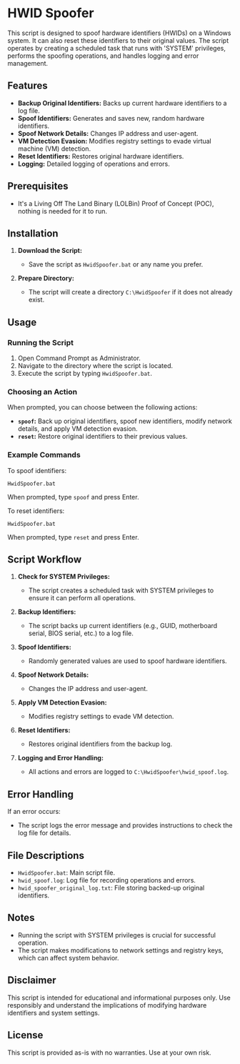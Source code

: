# HWID Spoofer

This script is designed to spoof hardware identifiers (HWIDs) on a Windows system. It can also reset these identifiers to their original values. The script operates by creating a scheduled task that runs with 'SYSTEM' privileges, performs the spoofing operations, and handles logging and error management.

## Features

- **Backup Original Identifiers:** Backs up current hardware identifiers to a log file.
- **Spoof Identifiers:** Generates and saves new, random hardware identifiers.
- **Spoof Network Details:** Changes IP address and user-agent.
- **VM Detection Evasion:** Modifies registry settings to evade virtual machine (VM) detection.
- **Reset Identifiers:** Restores original hardware identifiers.
- **Logging:** Detailed logging of operations and errors.

## Prerequisites

- It's a Living Off The Land Binary (LOLBin) Proof of Concept (POC), nothing is needed for it to run.
## Installation

1. **Download the Script:**
   - Save the script as `HwidSpoofer.bat` or any name you prefer.

2. **Prepare Directory:**
   - The script will create a directory `C:\HwidSpoofer` if it does not already exist.

## Usage

### Running the Script

1. Open Command Prompt as Administrator.
2. Navigate to the directory where the script is located.
3. Execute the script by typing `HwidSpoofer.bat`.

### Choosing an Action

When prompted, you can choose between the following actions:

- **`spoof`:** Back up original identifiers, spoof new identifiers, modify network details, and apply VM detection evasion.
- **`reset`:** Restore original identifiers to their previous values.

### Example Commands

To spoof identifiers:

```
HwidSpoofer.bat
```

When prompted, type `spoof` and press Enter.

To reset identifiers:

```
HwidSpoofer.bat
```

When prompted, type `reset` and press Enter.

## Script Workflow

1. **Check for SYSTEM Privileges:**
   - The script creates a scheduled task with SYSTEM privileges to ensure it can perform all operations.

2. **Backup Identifiers:**
   - The script backs up current identifiers (e.g., GUID, motherboard serial, BIOS serial, etc.) to a log file.

3. **Spoof Identifiers:**
   - Randomly generated values are used to spoof hardware identifiers.

4. **Spoof Network Details:**
   - Changes the IP address and user-agent.

5. **Apply VM Detection Evasion:**
   - Modifies registry settings to evade VM detection.

6. **Reset Identifiers:**
   - Restores original identifiers from the backup log.

7. **Logging and Error Handling:**
   - All actions and errors are logged to `C:\HwidSpoofer\hwid_spoof.log`.

## Error Handling

If an error occurs:

- The script logs the error message and provides instructions to check the log file for details.

## File Descriptions

- `HwidSpoofer.bat`: Main script file.
- `hwid_spoof.log`: Log file for recording operations and errors.
- `hwid_spoofer_original_log.txt`: File storing backed-up original identifiers.

## Notes

- Running the script with SYSTEM privileges is crucial for successful operation.
- The script makes modifications to network settings and registry keys, which can affect system behavior.

## Disclaimer

This script is intended for educational and informational purposes only. Use responsibly and understand the implications of modifying hardware identifiers and system settings.

## License

This script is provided as-is with no warranties. Use at your own risk.
